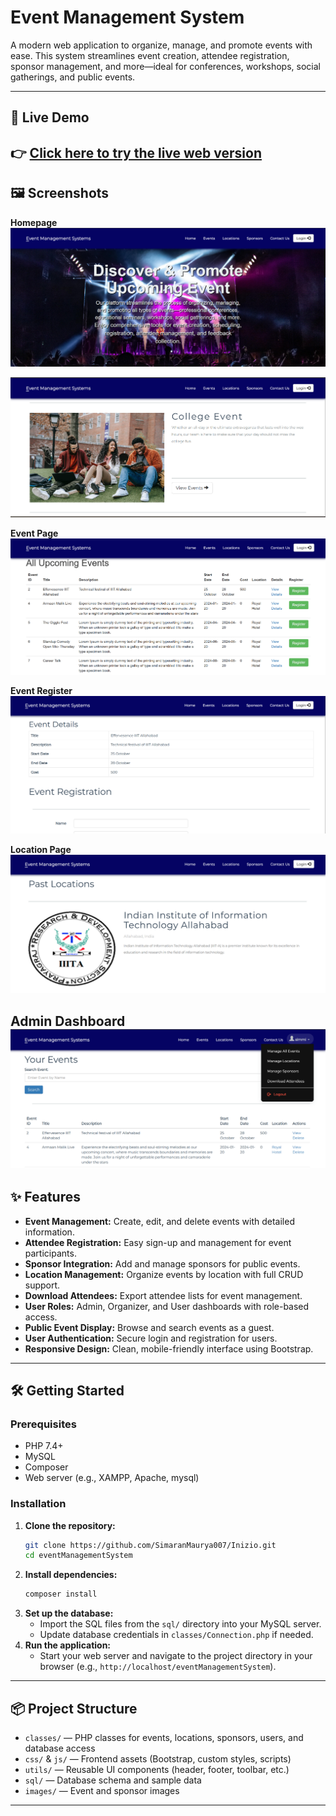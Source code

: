 # Event Management System

A modern web application to organize, manage, and promote events with ease. This system streamlines event creation, attendee registration, sponsor management, and more—ideal for conferences, workshops, social gatherings, and public events.

---
 
## 🚀 Live Demo

👉  [Click here to try the live web version](https://inizio-dsqw.onrender.com/)
---

## 🖼️ Screenshots

**Homepage**
![Homepage](images/homepage1.png)

![](images/homepage2.png)

**Event Page**
![Event](images/eventpage.png)

**Event Register**
![Event Register](images/event_detail_and_register.png)

**Location Page**
![Location Page](images/locationpage.png)

**Admin Dashboard**
![Admin Dashboard](images/admin_dashboard.png)
---

## ✨ Features
- **Event Management:** Create, edit, and delete events with detailed information.
- **Attendee Registration:** Easy sign-up and management for event participants.
- **Sponsor Integration:** Add and manage sponsors for public events.
- **Location Management:** Organize events by location with full CRUD support.
- **Download Attendees:** Export attendee lists for event management.
- **User Roles:** Admin, Organizer, and User dashboards with role-based access.
- **Public Event Display:** Browse and search events as a guest.
- **User Authentication:** Secure login and registration for users.
- **Responsive Design:** Clean, mobile-friendly interface using Bootstrap.

---

## 🛠️ Getting Started

### Prerequisites
- PHP 7.4+
- MySQL
- Composer
- Web server (e.g., XAMPP, Apache, mysql)

### Installation
1. **Clone the repository:**
   ```bash
   git clone https://github.com/SimaranMaurya007/Inizio.git
   cd eventManagementSystem
   ```
2. **Install dependencies:**
   ```bash
   composer install
   ```
3. **Set up the database:**
   - Import the SQL files from the `sql/` directory into your MySQL server.
   - Update database credentials in `classes/Connection.php` if needed.
4. **Run the application:**
   - Start your web server and navigate to the project directory in your browser (e.g., `http://localhost/eventManagementSystem`).

---

## 📦 Project Structure
- `classes/` — PHP classes for events, locations, sponsors, users, and database access
- `css/` & `js/` — Frontend assets (Bootstrap, custom styles, scripts)
- `utils/` — Reusable UI components (header, footer, toolbar, etc.)
- `sql/` — Database schema and sample data
- `images/` — Event and sponsor images

---

